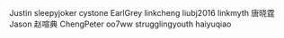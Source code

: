 Justin
sleepyjoker
cystone
EarlGrey
linkcheng
liubj2016
linkmyth
唐晓霆 Jason
赵喧典
ChengPeter
oo7ww
strugglingyouth
haiyuqiao
